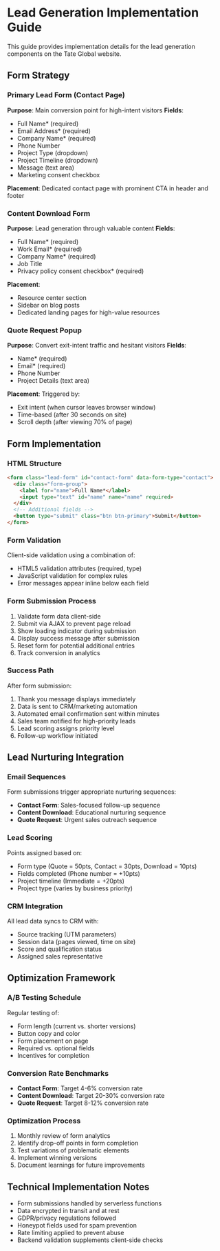 # Lead Generation Implementation Guide

This guide provides implementation details for the lead generation components on the Tate Global website.

## Form Strategy

### Primary Lead Form (Contact Page)

**Purpose**: Main conversion point for high-intent visitors
**Fields**:
- Full Name* (required)
- Email Address* (required)
- Company Name* (required)
- Phone Number
- Project Type (dropdown)
- Project Timeline (dropdown)
- Message (text area)
- Marketing consent checkbox

**Placement**: Dedicated contact page with prominent CTA in header and footer

### Content Download Form

**Purpose**: Lead generation through valuable content
**Fields**:
- Full Name* (required)
- Work Email* (required)
- Company Name* (required)
- Job Title
- Privacy policy consent checkbox* (required)

**Placement**: 
- Resource center section
- Sidebar on blog posts
- Dedicated landing pages for high-value resources

### Quote Request Popup

**Purpose**: Convert exit-intent traffic and hesitant visitors
**Fields**:
- Name* (required)
- Email* (required)
- Phone Number
- Project Details (text area)

**Placement**: Triggered by:
- Exit intent (when cursor leaves browser window)
- Time-based (after 30 seconds on site)
- Scroll depth (after viewing 70% of page)

## Form Implementation

### HTML Structure

```html
<form class="lead-form" id="contact-form" data-form-type="contact">
  <div class="form-group">
    <label for="name">Full Name*</label>
    <input type="text" id="name" name="name" required>
  </div>
  <!-- Additional fields -->
  <button type="submit" class="btn btn-primary">Submit</button>
</form>
```

### Form Validation

Client-side validation using a combination of:
- HTML5 validation attributes (required, type)
- JavaScript validation for complex rules
- Error messages appear inline below each field

### Form Submission Process

1. Validate form data client-side
2. Submit via AJAX to prevent page reload
3. Show loading indicator during submission
4. Display success message after submission
5. Reset form for potential additional entries
6. Track conversion in analytics

### Success Path

After form submission:
1. Thank you message displays immediately
2. Data is sent to CRM/marketing automation
3. Automated email confirmation sent within minutes
4. Sales team notified for high-priority leads
5. Lead scoring assigns priority level
6. Follow-up workflow initiated

## Lead Nurturing Integration

### Email Sequences

Form submissions trigger appropriate nurturing sequences:
- **Contact Form**: Sales-focused follow-up sequence
- **Content Download**: Educational nurturing sequence
- **Quote Request**: Urgent sales outreach sequence

### Lead Scoring

Points assigned based on:
- Form type (Quote = 50pts, Contact = 30pts, Download = 10pts)
- Fields completed (Phone number = +10pts)
- Project timeline (Immediate = +20pts)
- Project type (varies by business priority)

### CRM Integration

All lead data syncs to CRM with:
- Source tracking (UTM parameters)
- Session data (pages viewed, time on site)
- Score and qualification status
- Assigned sales representative

## Optimization Framework

### A/B Testing Schedule

Regular testing of:
- Form length (current vs. shorter versions)
- Button copy and color
- Form placement on page
- Required vs. optional fields
- Incentives for completion

### Conversion Rate Benchmarks

- **Contact Form**: Target 4-6% conversion rate
- **Content Download**: Target 20-30% conversion rate
- **Quote Request**: Target 8-12% conversion rate

### Optimization Process

1. Monthly review of form analytics
2. Identify drop-off points in form completion
3. Test variations of problematic elements
4. Implement winning versions
5. Document learnings for future improvements

## Technical Implementation Notes

- Form submissions handled by serverless functions
- Data encrypted in transit and at rest
- GDPR/privacy regulations followed
- Honeypot fields used for spam prevention
- Rate limiting applied to prevent abuse
- Backend validation supplements client-side checks
